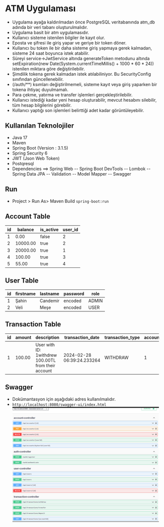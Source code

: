 # ATM Uygulaması
* Uygulama ayağa kaldırılmadan önce PostgreSQL veritabanında atm_db adında bir veri tabanı oluşturulmalıdır.
* Uygulama basit bir atm uygulamasıdır.
* Kullanıcı sisteme istenilen bilgiler ile kayıt olur.
* Eposta ve şifresi ile giriş yapar ve geriye bir token döner.
* Kullanıcı bu token ile bir daha sisteme giriş yapmaya gerek kalmadan, sisteme 24 saat boyunca istek atabilir.
* Süreyi service->JwtService altında generateToken metodunu altında setExpiration(new Date(System.currentTimeMillis() + 1000 * 60 * 24)) istenilen miktara göre değiştirilebilir.
* Şimdilik tokena gerek kalmadan istek atılabiliniyor. Bu SecurityConfig sınıfından güncellenebilir.
* (/auth/**) ksımları değiştirilmemeli, sisteme kayıt veya giriş yaparken bir tokena ihtiyaç duyulmamalı.
* Para çekme, yatırma ve transfer işlemleri gerçekleştirilebilir.
* Kullanıcı istediği kadar yeni hesap oluşturabilir, mevcut hesabını silebilir, tüm hesap bilgilerini görebilir.
* Kullanıcı yaptığı son işlemleri belirttiği adet kadar görüntüleyebilir.

## Kullanılan Teknolojiler
* Java 17
* Maven
* Spring Boot (Version : 3.1.5)
* Spring Security 6
* JWT (Json Web Token)
* Postqresql
* Dependencies
==> Spring Web
--  Spring Boot DevTools
--  Lombok
--  Spring Data JPA
--  Validation
--  Model Mapper
--  Swagger

## Run
- Project > Run As> Maven Build  ``spring-boot:run``

## Account Table


id  | balance | is_active | user_id |
---------|----------|--------------|----------|
1     | 0.00     | false  | 2   |
2     | 10000.00 | true | 2 | 
3     | 20000.00 | true  | 1 | 
4     | 100.00     | true | 3 | 
5     | 55.00     | true  | 4 | 

## User Table


id  | firstname | lastname | password | role |
---------|----------|--------------|----------|----------|
1     | Şahin    | Candemir  | encoded   | ADMIN|
2     | Veli | Meşe | encoded | USER|

## Transaction Table


id  | amount | description | transaction_date | transaction_type |account_id|
---------|----------|--------------|----------|----------|-------|
1     | 100.00    | User with ID: 1withdrew 100.00TL from their account  | 2024-02-28 06:39:24.233264   | WITHDRAW|1

## Swagger
* Dokümantasyon için aşağıdaki adres kullanılmalıdır.
* ``http://localhost:8080/swagger-ui/index.html``
  ![ATM_Swagger.png](ATM_Swagger.png)
